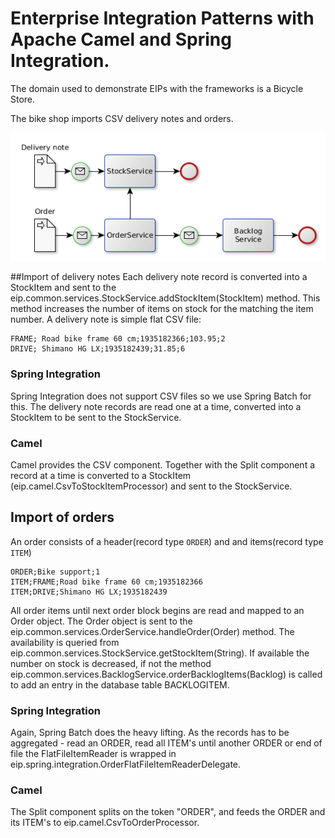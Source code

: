 Enterprise Integration Patterns with Apache Camel and Spring Integration.
==========

The domain used to demonstrate EIPs with the frameworks is a Bicycle Store.

The bike shop imports CSV delivery notes and orders.

![Alt graphic](doc/eip.png)


##Import of delivery notes
Each delivery note record is converted into a StockItem and sent to the eip.common.services.StockService.addStockItem(StockItem) method.
This method increases the number of items on stock for the matching the item number.
A delivery note is simple flat CSV file:
	
	FRAME; Road bike frame 60 cm;1935182366;103.95;2
	DRIVE; Shimano HG LX;1935182439;31.85;6
 
### Spring Integration
Spring Integration does not support CSV files so we use Spring Batch for this.
The delivery note records are read one at a time, converted into a StockItem to be sent to the StockService.

### Camel
Camel provides the CSV component. Together with the Split component a record at a time is converted to a StockItem (eip.camel.CsvToStockItemProcessor) and sent to the StockService.

## Import of orders
An order consists of a header(record type `ORDER`) and and items(record type `ITEM`)

	ORDER;Bike support;1
	ITEM;FRAME;Road bike frame 60 cm;1935182366
	ITEM;DRIVE;Shimano HG LX;1935182439

	

All order items until next order block begins are read and mapped to an Order object.
The Order object is sent to the eip.common.services.OrderService.handleOrder(Order) method. 
The availability is queried from eip.common.services.StockService.getStockItem(String).
If available the number on stock is decreased, if not the method eip.common.services.BacklogService.orderBacklogItems(Backlog) is called
to add an entry in the database table BACKLOGITEM.

### Spring Integration
Again, Spring Batch does the heavy lifting. As the records has to be aggregated - read an ORDER, read all ITEM's until another ORDER or end of file 
the FlatFileItemReader is wrapped in eip.spring.integration.OrderFlatFileItemReaderDelegate.

### Camel
The Split component splits on the token "ORDER", and feeds the ORDER and its ITEM's to eip.camel.CsvToOrderProcessor.

